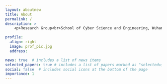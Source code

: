 ```yaml
---
layout: aboutnew
title: About
permalink: /
description: >
    <p>Research Group<br>School of Cyber Science and Engineering, Wuhan University, Wuhan,China<br>Office: 543........</p>

profile:
  align: right
  image: prof_pic.jpg
  address: 

news: true  # includes a list of news items
selected_papers: true # includes a list of papers marked as "selected={true}"
social: false  # includes social icons at the bottom of the page
importance: 1
---
```




